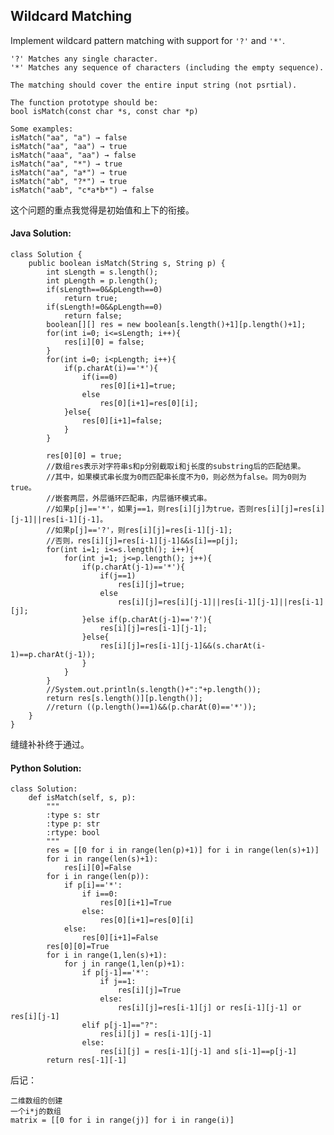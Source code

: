 ## Wildcard Matching

Implement wildcard pattern matching with support for `'?'` and `'*'`.

	'?' Matches any single character.
	'*' Matches any sequence of characters (including the empty sequence).
	
	The matching should cover the entire input string (not psrtial).
	
	The function prototype should be:
	bool isMatch(const char *s, const char *p)
	
	Some examples:
	isMatch("aa", "a") → false
	isMatch("aa", "aa") → true
	isMatch("aaa", "aa") → false
	isMatch("aa", "*") → true
	isMatch("aa", "a*") → true
	isMatch("ab", "?*") → true
	isMatch("aab", "c*a*b*") → false

这个问题的重点我觉得是初始值和上下的衔接。

#### Java Solution:

	class Solution {
	    public boolean isMatch(String s, String p) {
	        int sLength = s.length();
	    	int pLength = p.length();
	        if(sLength==0&&pLength==0)
	            return true;
	        if(sLength!=0&&pLength==0)
	            return false;
	    	boolean[][] res = new boolean[s.length()+1][p.length()+1];
	    	for(int i=0; i<=sLength; i++){
	    		res[i][0] = false;
	    	}
	        for(int i=0; i<pLength; i++){
	            if(p.charAt(i)=='*'){
	                if(i==0)
	                    res[0][i+1]=true;
	                else
	                    res[0][i+1]=res[0][i];
	            }else{
	                res[0][i+1]=false;
	            }
	        }
	        
	    	res[0][0] = true;
	    	//数组res表示对字符串s和p分别截取i和j长度的substring后的匹配结果。
	    	//其中，如果模式串长度为0而匹配串长度不为0，则必然为false。同为0则为true。
	    	//嵌套两层，外层循环匹配串，内层循环模式串。
	    	//如果p[j]=='*'，如果j==1，则res[i][j]为true，否则res[i][j]=res[i][j-1]||res[i-1][j-1]。
	    	//如果p[j]=='?'，则res[i][j]=res[i-1][j-1];
	    	//否则，res[i][j]=res[i-1][j-1]&&s[i]==p[j];
	    	for(int i=1; i<=s.length(); i++){
	    		for(int j=1; j<=p.length(); j++){
	    			if(p.charAt(j-1)=='*'){
	    				if(j==1)
	    					res[i][j]=true;
	    				else
	    					res[i][j]=res[i][j-1]||res[i-1][j-1]||res[i-1][j];
	    			}else if(p.charAt(j-1)=='?'){
	    				res[i][j]=res[i-1][j-1];
	    			}else{
	    				res[i][j]=res[i-1][j-1]&&(s.charAt(i-1)==p.charAt(j-1));
	    			}
	    		}
	    	}
	        //System.out.println(s.length()+":"+p.length());
	    	return res[s.length()][p.length()];
	        //return ((p.length()==1)&&(p.charAt(0)=='*'));
	    }
	}

缝缝补补终于通过。

#### Python Solution:

	class Solution:
	    def isMatch(self, s, p):
	        """
	        :type s: str
	        :type p: str
	        :rtype: bool
	        """
	        res = [[0 for i in range(len(p)+1)] for i in range(len(s)+1)]
	        for i in range(len(s)+1):
	            res[i][0]=False
	        for i in range(len(p)):
	            if p[i]=='*':
	                if i==0:
	                    res[0][i+1]=True
	                else:
	                    res[0][i+1]=res[0][i]
	            else:
	                res[0][i+1]=False
	        res[0][0]=True
	        for i in range(1,len(s)+1):
	            for j in range(1,len(p)+1):
	                if p[j-1]=='*':
	                    if j==1:
	                        res[i][j]=True
	                    else:
	                        res[i][j]=res[i-1][j] or res[i-1][j-1] or res[i][j-1]
	                elif p[j-1]=="?":
	                    res[i][j] = res[i-1][j-1]
	                else:
	                    res[i][j] = res[i-1][j-1] and s[i-1]==p[j-1]
	        return res[-1][-1]

后记：
	
	二维数组的创建
	一个i*j的数组
	matrix = [[0 for i in range(j)] for i in range(i)]

